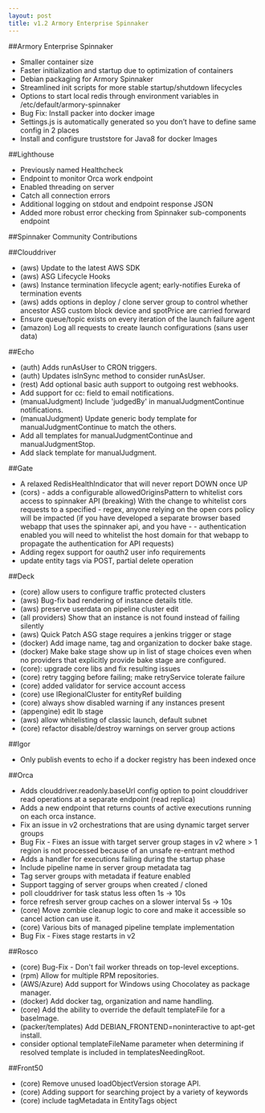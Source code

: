 ```yaml
---
layout: post
title: v1.2 Armory Enterprise Spinnaker
---
```


##Armory Enterprise Spinnaker
- Smaller container size
- Faster initialization and startup due to optimization of containers
- Debian packaging for Armory Spinnaker
- Streamlined init scripts for more stable startup/shutdown lifecycles
- Options to start local redis through environment variables in /etc/default/armory-spinnaker
- Bug Fix: Install packer into docker image
- Settings.js is automatically generated so you don’t have to define same config in 2 places
- Install and configure truststore for Java8 for docker Images

##Lighthouse
- Previously named Healthcheck
- Endpoint to monitor Orca work endpoint
- Enabled threading on server
- Catch all connection errors
- Additional logging on stdout and endpoint response JSON
- Added more robust error checking from Spinnaker sub-components endpoint

##Spinnaker Community Contributions

##Clouddriver
- (aws) Update to the latest AWS SDK
- (aws) ASG Lifecycle Hooks
- (aws) Instance termination lifecycle agent; early-notifies Eureka of termination events
- (aws) adds options in deploy / clone server group to control whether ancestor ASG custom block device and spotPrice are carried forward
- Ensure queue/topic exists on every iteration of the launch failure agent
- (amazon) Log all requests to create launch configurations (sans user data)

##Echo
- (auth) Adds runAsUser to CRON triggers.
- (auth) Updates isInSync method to consider runAsUser.
- (rest) Add optional basic auth support to outgoing rest webhooks.
- Add support for cc: field to email notifications.
- (manualJudgment) Include 'judgedBy' in manualJudgmentContinue notifications.
- (manualJudgment) Update generic body template for manualJudgmentContinue to match the others.
- Add all templates for manualJudgmentContinue and manualJudgmentStop.
- Add slack template for manualJudgment.

##Gate
- A relaxed RedisHealthIndicator that will never report DOWN once UP
- (cors) - adds a configurable allowedOriginsPattern to whitelist cors access to spinnaker API (breaking) With the change to whitelist cors requests to a specified - regex, anyone relying on the open cors policy will be impacted (if you have developed a separate browser based webapp that uses the spinnaker api, and you have - - authentication enabled you will need to whitelist the host domain for that webapp to propagate the authentication for API requests)
- Adding regex support for oauth2 user info requirements
- update entity tags via POST, partial delete operation

##Deck
- (core) allow users to configure traffic protected clusters
- (aws) Bug-fix bad rendering of instance details title.
- (aws) preserve userdata on pipeline cluster edit
- (all providers) Show that an instance is not found instead of failing silently
- (aws) Quick Patch ASG stage requires a jenkins trigger or stage
- (docker) Add image name, tag and organization to docker bake stage.
- (docker) Make bake stage show up in list of stage choices even when no providers that explicitly provide bake stage are configured.
- (core): upgrade core libs and fix resulting issues
- (core) retry tagging before failing; make retryService tolerate failure
- (core) added validator for service account access
- (core) use IRegionalCluster for entityRef building
- (core) always show disabled warning if any instances present
- (appengine) edit lb stage
- (aws) allow whitelisting of classic launch, default subnet
- (core) refactor disable/destroy warnings on server group actions

##Igor
- Only publish events to echo if a docker registry has been indexed once

##Orca
- Adds clouddriver.readonly.baseUrl config option to point clouddriver read operations at a separate endpoint (read replica)
- Adds a new endpoint that returns counts of active executions running on each orca instance.
- Fix an issue in v2 orchestrations that are using dynamic target server groups
- Bug Fix - Fixes an issue with target server group stages in v2 where > 1 region is not processed because of an unsafe re-entrant method
- Adds a handler for executions failing during the startup phase
- Include pipeline name in server group metadata tag
- Tag server groups with metadata if feature enabled
- Support tagging of server groups when created / cloned
- poll clouddriver for task status less often 1s -> 10s
- force refresh server group caches on a slower interval 5s -> 10s
- (core) Move zombie cleanup logic to core and make it accessible so cancel action can use it.
- (core) Various bits of managed pipeline template implementation
- Bug Fix - Fixes stage restarts in v2

##Rosco
- (core) Bug-Fix - Don't fail worker threads on top-level exceptions.
- (rpm) Allow for multiple RPM repositories.
- (AWS/Azure) Add support for Windows using Chocolatey as package manager.
- (docker) Add docker tag, organization and name handling.
- (core) Add the ability to override the default templateFile for a baseImage.
- (packer/templates) Add DEBIAN_FRONTEND=noninteractive to apt-get install.
- consider optional templateFileName parameter when determining if resolved template is included in templatesNeedingRoot.

##Front50
- (core) Remove unused loadObjectVersion storage API.
- (core) Adding support for searching project by a variety of keywords
- (core) include tagMetadata in EntityTags object
